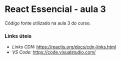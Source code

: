 # React Essencial - aula 3

Código fonte utilizado na aula 3 do curso.

### Links úteis

- _Links CDN:_ https://reactjs.org/docs/cdn-links.html
- _VS Code:_ https://code.visualstudio.com/
